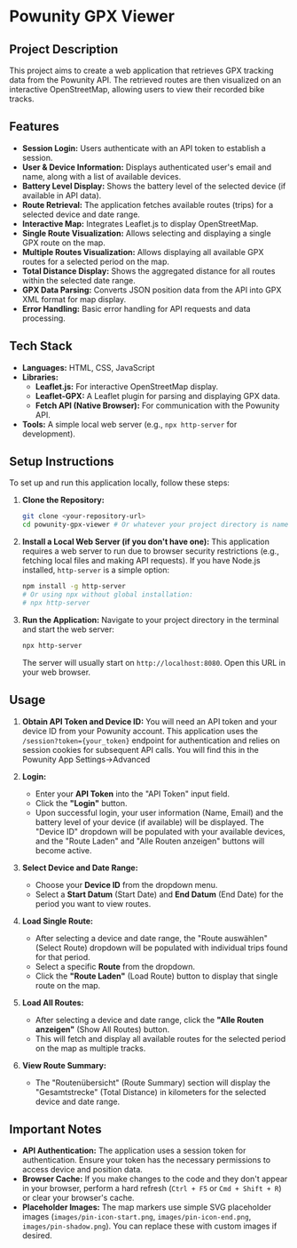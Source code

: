 # Powunity GPX Viewer

## Project Description

This project aims to create a web application that retrieves GPX tracking data from the Powunity API. The retrieved routes are then visualized on an interactive OpenStreetMap, allowing users to view their recorded bike tracks.

## Features

-   **Session Login:** Users authenticate with an API token to establish a session.
-   **User & Device Information:** Displays authenticated user's email and name, along with a list of available devices.
-   **Battery Level Display:** Shows the battery level of the selected device (if available in API data).
-   **Route Retrieval:** The application fetches available routes (trips) for a selected device and date range.
-   **Interactive Map:** Integrates Leaflet.js to display OpenStreetMap.
-   **Single Route Visualization:** Allows selecting and displaying a single GPX route on the map.
-   **Multiple Routes Visualization:** Allows displaying all available GPX routes for a selected period on the map.
-   **Total Distance Display:** Shows the aggregated distance for all routes within the selected date range.
-   **GPX Data Parsing:** Converts JSON position data from the API into GPX XML format for map display.
-   **Error Handling:** Basic error handling for API requests and data processing.

## Tech Stack

-   **Languages:** HTML, CSS, JavaScript
-   **Libraries:**
    -   **Leaflet.js:** For interactive OpenStreetMap display.
    -   **Leaflet-GPX:** A Leaflet plugin for parsing and displaying GPX data.
    -   **Fetch API (Native Browser):** For communication with the Powunity API.
-   **Tools:** A simple local web server (e.g., `npx http-server` for development).

## Setup Instructions

To set up and run this application locally, follow these steps:

1.  **Clone the Repository:**
    ```bash
    git clone <your-repository-url>
    cd powunity-gpx-viewer # Or whatever your project directory is named
    ```

2.  **Install a Local Web Server (if you don't have one):**
    This application requires a web server to run due to browser security restrictions (e.g., fetching local files and making API requests). If you have Node.js installed, `http-server` is a simple option:
    ```bash
    npm install -g http-server
    # Or using npx without global installation:
    # npx http-server
    ```

3.  **Run the Application:**
    Navigate to your project directory in the terminal and start the web server:
    ```bash
    npx http-server
    ```
    The server will usually start on `http://localhost:8080`. Open this URL in your web browser.

## Usage

1.  **Obtain API Token and Device ID:**
    You will need an API token and your device ID from your Powunity account. This application uses the `/session?token={your_token}` endpoint for authentication and relies on session cookies for subsequent API calls.
    You will find this in the Powunity App Settings->Advanced

2.  **Login:**
    *   Enter your **API Token** into the "API Token" input field.
    *   Click the **"Login"** button.
    *   Upon successful login, your user information (Name, Email) and the battery level of your device (if available) will be displayed. The "Device ID" dropdown will be populated with your available devices, and the "Route Laden" and "Alle Routen anzeigen" buttons will become active.

3.  **Select Device and Date Range:**
    *   Choose your **Device ID** from the dropdown menu.
    *   Select a **Start Datum** (Start Date) and **End Datum** (End Date) for the period you want to view routes.

4.  **Load Single Route:**
    *   After selecting a device and date range, the "Route auswählen" (Select Route) dropdown will be populated with individual trips found for that period.
    *   Select a specific **Route** from the dropdown.
    *   Click the **"Route Laden"** (Load Route) button to display that single route on the map.

5.  **Load All Routes:**
    *   After selecting a device and date range, click the **"Alle Routen anzeigen"** (Show All Routes) button.
    *   This will fetch and display all available routes for the selected period on the map as multiple tracks.

6.  **View Route Summary:**
    *   The "Routenübersicht" (Route Summary) section will display the "Gesamtstrecke" (Total Distance) in kilometers for the selected device and date range.

## Important Notes

*   **API Authentication:** The application uses a session token for authentication. Ensure your token has the necessary permissions to access device and position data.
*   **Browser Cache:** If you make changes to the code and they don't appear in your browser, perform a hard refresh (`Ctrl + F5` or `Cmd + Shift + R`) or clear your browser's cache.
*   **Placeholder Images:** The map markers use simple SVG placeholder images (`images/pin-icon-start.png`, `images/pin-icon-end.png`, `images/pin-shadow.png`). You can replace these with custom images if desired.
